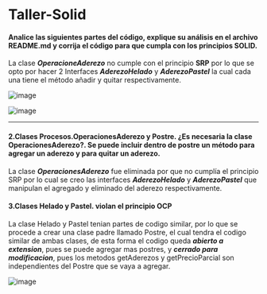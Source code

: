 # Taller-Solid
#### Analice las siguientes partes del código, explique su análisis en el archivo README.md y corrija el código para que cumpla con los principios SOLID.
La clase ***OperacioneAderezo*** no cumple con el principio **SRP** por lo que se opto por hacer 2 Interfaces ***AderezoHelado*** y ***AderezoPastel*** la cual cada una tiene el método añadir y quitar respectivamente.


![image](https://user-images.githubusercontent.com/74307558/121625846-e6db2400-ca39-11eb-81ca-29a2e86d6b76.png)


![image](https://user-images.githubusercontent.com/74307558/121625994-2dc91980-ca3a-11eb-9e95-6be84625127b.png)



------------

#### 2.Clases Procesos.OperacionesAderezo y Postre. ¿Es necesaria la clase OperacionesAderezo?. Se puede incluir dentro de postre un método para agregar un aderezo y para quitar un aderezo.
La clase ***OperacionesAderezo*** fue eliminada por que no cumplía el principio SRP  por lo cual se creo las interfaces ***AderezoHelado*** y ***AderezoPastel*** que manipulan el agregado y eliminado del aderezo respectivamente.


#### 3.Clases Helado y Pastel. violan el principio OCP
La clase Helado y Pastel tenian partes de codigo similar, por lo que se procede a crear una clase padre llamado Postre, el cual tendra el codigo similar de ambas clases, de esta forma el codigo queda ***abierto a extension***, pues se puede agregar mas postres, y ***cerrado para modificacion***, pues los metodos getAderezos y getPrecioParcial son independientes del Postre que se vaya a agregar.

![image](https://user-images.githubusercontent.com/84399723/121631136-20b12800-ca44-11eb-8224-a0942b282ddb.png)

